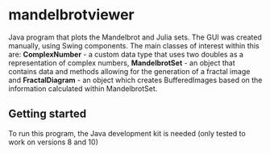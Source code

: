 # mandelbrotviewer

Java program that plots the Mandelbrot and Julia sets. The GUI was created manually, using Swing components. The main classes of interest within this are: <b>ComplexNumber</b> - a custom data type that uses two doubles as a representation of complex numbers, <b>MandelbrotSet</b> - an object that contains data and methods allowing for the generation of a fractal image and <b>FractalDiagram</b> - an object which creates BufferedImages based on the information calculated within MandelbrotSet.

## Getting started

To run this program, the Java development kit is needed (only tested to work on versions 8 and 10)

